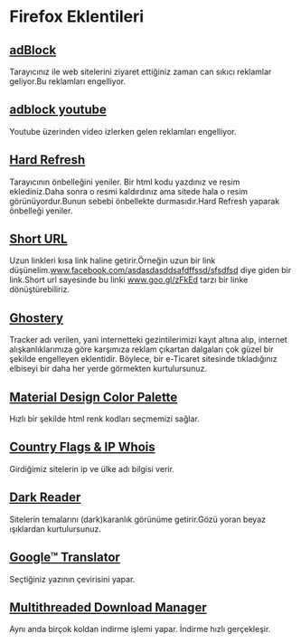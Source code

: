 # Firefox Eklentileri

## [adBlock](https://adblockplus.org/)

Tarayıcınız ile web sitelerini ziyaret ettiğiniz zaman can sıkıcı reklamlar geliyor.Bu reklamları engelliyor.

## [adblock youtube](https://addons.mozilla.org/en-US/firefox/addon/adblock-for-youtube/)

Youtube üzerinden video izlerken gelen reklamları engelliyor.

## [Hard Refresh](https://addons.mozilla.org/tr/firefox/addon/hard-refresh-button/)

Tarayıcının önbelleğini yeniler. Bir html kodu yazdınız ve resim eklediniz.Daha sonra o resmi kaldırdınız ama sitede hala o resim görünüyordur.Bunun sebebi önbellekte durmasıdır.Hard Refresh yaparak önbelleği yeniler.

## [Short URL](https://addons.mozilla.org/tr/firefox/addon/copy-shorturl/)

Uzun linkleri kısa link haline getirir.Örneğin uzun bir link düşünelim.www.facebook.com/asdasdasddsafdffssd/sfsdfsd diye giden bir link.Short url sayesinde bu linki www.goo.gl/zFkEd tarzı bir linke dönüştürebiliriz.

## [Ghostery](https://addons.mozilla.org/en-US/firefox/addon/ghostery/?src=search)
Tracker adı verilen, yani internetteki gezintilerimizi kayıt altına alıp, internet alışkanlıklarımıza göre karşımıza reklam çıkartan dalgaları çok güzel bir şekilde engelleyen eklentidir. Böylece, bir e-Ticaret sitesinde tıkladığınız elbiseyi bir daha her yerde görmekten kurtulursunuz.

## [Material Design Color Palette](https://addons.mozilla.org/en-US/firefox/addon/material-design-color-palette/)

Hızlı bir şekilde html renk kodları seçmemizi sağlar.

## [Country Flags & IP Whois](https://addons.mozilla.org/en-US/firefox/addon/country-flags-ip-whois/)

Girdiğimiz sitelerin ip ve ülke adı bilgisi verir.

## [Dark Reader](https://addons.mozilla.org/tr/firefox/addon/darkreader/)

Sitelerin temalarını (dark)karanlık görünüme getirir.Gözü yoran beyaz ışıklardan kurtulursunuz.

## [Google™ Translator](https://addons.mozilla.org/tr/firefox/addon/google-translator-webextension/)

Seçtiğiniz yazının çevirisini yapar.

## [Multithreaded Download Manager](https://addons.mozilla.org/en-US/firefox/addon/multithreaded-download-manager/)

Aynı anda birçok koldan indirme işlemi yapar. İndirme hızlı gerçekleşir.

